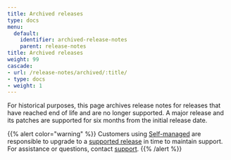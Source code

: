 ```yaml
---
title: Archived releases
type: docs
menu:
  default:
    identifier: archived-release-notes
    parent: release-notes
title: Archived releases
weight: 99
cascade:
- url: /release-notes/archived/:title/
- type: docs
- weight: 1
---
```

For historical purposes, this page archives release notes for releases that have reached end of life and are no longer supported. A major release and its patches are supported for six months from the initial release date.

{{% alert color="warning" %}}
Customers using [Self-managed](/guides/hosting/hosting-options/self-managed/) are responsible to upgrade to a [supported release](/releases-notes/) in time to maintain support. For assistance or questions, contact [support](mailto:support@wandb.com).
{{% /alert %}}



